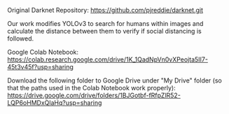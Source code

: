 Original Darknet Repository: https://github.com/pjreddie/darknet.git

Our work modifies YOLOv3 to search for humans within images and calculate the distance between them to verify if social distancing is followed.

Google Colab Notebook: https://colab.research.google.com/drive/1K_1QadNpVn0vXPeojta5II7-45t3v45f?usp=sharing

Download the following folder to Google Drive under "My Drive" folder (so that the paths used in the Colab Notebook work properly): https://drive.google.com/drive/folders/1BJGotbf-fRfpZlR52-LQP6oHMDxQlaHq?usp=sharing
